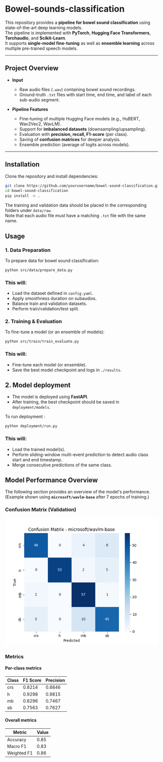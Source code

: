 # Bowel-sounds-classification

This repository provides a **pipeline for bowel sound classification** using state-of-the-art deep learning models.  
The pipeline is implemented with **PyTorch**, **Hugging Face Transformers**, **Torchaudio**, and **Scikit-Learn**.  
It supports **single-model fine-tuning** as well as **ensemble learning** across multiple pre-trained speech models.

---

## Project Overview

- **Input**
  - Raw audio files (`.wav`) containing bowel sound recordings.
  - Ground-truth `.txt` files with start time, end time, and label of each sub-audio segment.

- **Pipeline Features**
  - Fine-tuning of multiple Hugging Face models (e.g., HuBERT, Wav2Vec2, WavLM).
  - Support for **imbalanced datasets** (downsampling/upsampling).
  - Evaluation with **precision, recall, F1-score** (per class).
  - Saving of **confusion matrices** for deeper analysis.
  - Ensemble prediction (average of logits across models).

---

## Installation

Clone the repository and install dependencies:

```bash
git clone https://github.com/yourusername/bowel-sound-classification.git
cd bowel-sound-classification
pip install -e .
````

The training and validation data should be placed in the corresponding folders under `data/raw`.  
Note that each audio file must have a matching `.txt` file with the same name.


## Usage

### 1. Data Preparation

To prepare data for bowel sound classification:

```bash
python src/data/prepare_data.py
```

### This will:

- Load the dataset defined in `config.yaml`.
- Apply smoothness duration on subaudios.
- Balance train and validation datasets.
- Perform train/validation/test split.  

### 2. Training & Evaluation

To fine-tune a model (or an ensemble of models):

```bash
python src/train/train_evaluate.py
```
### This will:
 
- Fine-tune each model (or ensemble).  
- Save the best model checkpoint and logs in `./results`.

## 2. Model deployment

- The model is deployed using **FastAPI**.  
- After training, the best checkpoint should be saved in `deployment/models`.

To run deployment :

```bash
python deployment/run.py
```
### This will:

- Load the trained model(s).
- Perform sliding-window multi-event prediction to detect audio class start and end timestamp.  
- Merge consecutive predictions of the same class.


## Model Performance Overview  

The following section provides an overview of the model's performance.  
(Example shown using **`microsoft/wavlm-base`** after 7 epochs of training.)

### Confusion Matrix (Validation)  
![Confusion Matrix](final_results/confusion_matrix.png)

### Metrics  

#### Per-class metrics  

| Class | F1 Score | Precision |
|-------|----------|-----------|
| crs   | 0.8214   | 0.8846    |
| h     | 0.9298   | 0.9815    |
| mb    | 0.8296   | 0.7467    |
| sb    | 0.7563   | 0.7627    |

#### Overall metrics  

| Metric      | Value |
|-------------|-------|
| Accuracy    | 0.85  |
| Macro F1    | 0.83  |
| Weighted F1 | 0.86  |



